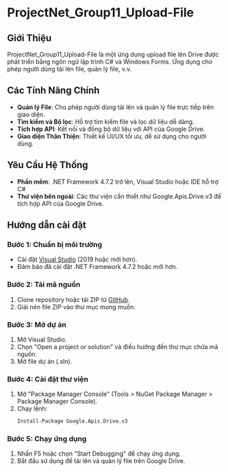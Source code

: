 # ProjectNet_Group11_Upload-File

## Giới Thiệu
ProjectNet_Group11_Upload-File là một ứng dụng upload file lên Drive được phát triển bằng ngôn ngữ lập trình C# và Windows Forms. Ứng dụng cho phép người dùng tải lên file, quản lý file, v.v.

## Các Tính Năng Chính
- **Quản lý File**: Cho phép người dùng tải lên và quản lý file trực tiếp trên giao diện.
- **Tìm kiếm và Bộ lọc**: Hỗ trợ tìm kiếm file và lọc dữ liệu dễ dàng.
- **Tích hợp API**: Kết nối và đồng bộ dữ liệu với API của Google Drive.
- **Giao diện Thân Thiện**: Thiết kế UI/UX tối ưu, dễ sử dụng cho người dùng.

## Yêu Cầu Hệ Thống
- **Phần mềm**: .NET Framework 4.7.2 trở lên, Visual Studio hoặc IDE hỗ trợ C#
- **Thư viện bên ngoài**: Các thư viện cần thiết như Google.Apis.Drive.v3 để tích hợp API của Google Drive.

## Hướng dẫn cài đặt
### Bước 1: Chuẩn bị môi trường
- Cài đặt [Visual Studio](https://visualstudio.microsoft.com/) (2019 hoặc mới hơn).
- Đảm bảo đã cài đặt .NET Framework 4.7.2 hoặc mới hơn.

### Bước 2: Tải mã nguồn
1. Clone repository hoặc tải ZIP từ [GitHub](https://github.com/xuanhai0913/ProjectNet_Group11_Upload-File).
2. Giải nén file ZIP vào thư mục mong muốn.

### Bước 3: Mở dự án
1. Mở Visual Studio.
2. Chọn "Open a project or solution" và điều hướng đến thư mục chứa mã nguồn.
3. Mở file dự án (.sln).

### Bước 4: Cài đặt thư viện
1. Mở "Package Manager Console" (Tools > NuGet Package Manager > Package Manager Console).
2. Chạy lệnh:
   ```bash
   Install-Package Google.Apis.Drive.v3

### Bước 5: Chạy ứng dụng
1. Nhấn F5 hoặc chọn "Start Debugging" để chạy ứng dụng.
2. Bắt đầu sử dụng để tải lên và quản lý file trên Google Drive.

